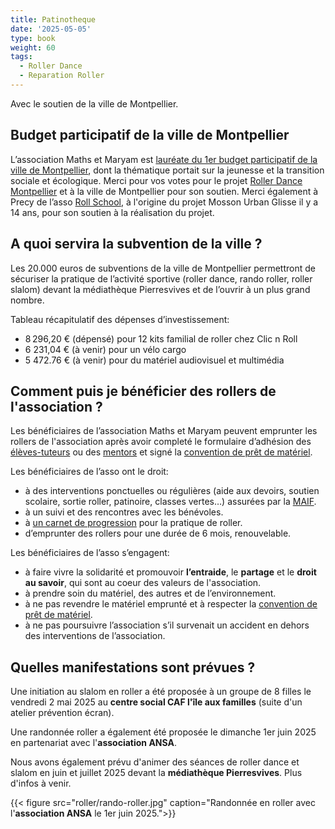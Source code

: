 ```yaml
---
title: Patinotheque
date: '2025-05-05'
type: book
weight: 60
tags:
  - Roller Dance
  - Reparation Roller
---
```


Avec le soutien de la ville de Montpellier.

<!--more-->

## Budget participatif de la ville de Montpellier

L’association Maths et Maryam est [lauréate du 1er budget participatif de la ville de Montpellier](https://www.mathsetmaryam.fr/u/BP_Montpellier_avis_favorable.pdf), dont la thématique portait sur la jeunesse et la transition sociale et écologique. Merci pour vos votes pour le projet [Roller Dance Montpellier](https://participer.montpellier.fr/budget-participatif/roller-dance-montpellier) et à la ville de Montpellier pour son soutien. Merci également à Precy de l’asso [Roll School](https://www.rollschool.net/), à l'origine du projet Mosson Urban Glisse il y a 14 ans, pour son soutien à la réalisation du projet.

## A quoi servira la subvention de la ville ?

Les 20.000 euros de subventions de la ville de Montpellier permettront de sécuriser la pratique de l’activité sportive (roller dance, rando roller, roller slalom) devant la médiathèque Pierresvives et de l’ouvrir à un plus grand nombre.

Tableau récapitulatif des dépenses d’investissement:
* 8 296,20 € (dépensé) pour 12 kits familial de roller chez Clic n Roll
* 6 231,04 € (à venir) pour un vélo cargo
* 5 472.76 € (à venir) pour du matériel audiovisuel et multimédia

## Comment puis je bénéficier des rollers de l'association ?

Les bénéficiaires de l’association Maths et Maryam peuvent emprunter les rollers de l'association après avoir completé le formulaire d’adhésion des [élèves-tuteurs](https://www.mathsetmaryam.fr/u/Adhesion.pdf) ou des [mentors](https://www.helloasso.com/associations/maths-et-maryam/adhesions/adhesion-association) et signé la [convention de prêt de matériel](https://www.mathsetmaryam.fr/u/Convention_pret_roller.pdf).

Les bénéficiaires de l’asso ont le droit:
* à des interventions ponctuelles ou régulières (aide aux devoirs, soutien scolaire, sortie roller, patinoire, classes vertes…) assurées par la [MAIF](https://www.maif.fr/associationsetcollectivites/associations/nos-solutions).
* à un suivi et des rencontres avec les bénévoles.
* à [un carnet de progression](https://www.mathsetmaryam.fr/u/Roller-Danse-Carnet.pdf) pour la pratique de roller.
* d’emprunter des rollers pour une durée de 6 mois, renouvelable.

Les bénéficiaires de l’asso s’engagent:
* à faire vivre la solidarité et promouvoir <b>l’entraide</b>, le <b>partage</b> et le <b>droit au savoir</b>, qui sont au coeur des valeurs de l'association.
* à prendre soin du matériel, des autres et de l’environnement.
* à ne pas revendre le matériel emprunté et à respecter la [convention de prêt de matériel](https://www.mathsetmaryam.fr/u/Convention_pret_roller.pdf).
* à ne pas poursuivre l’association s’il survenait un accident en dehors des interventions de l’association.

## Quelles manifestations sont prévues ?

Une initiation au slalom en roller a été proposée à un groupe de 8 filles le vendredi 2 mai 2025 au <b>centre social CAF l'île aux familles</b> (suite d'un atelier prévention écran).

Une randonnée roller a également été proposée le dimanche 1er juin 2025 en partenariat avec l'<b>association ANSA</b>. 

Nous avons également prévu d'animer des séances de roller dance et slalom en juin et juillet 2025 devant la <b>médiathèque Pierresvives</b>.
Plus d'infos à venir.

{{< figure src="roller/rando-roller.jpg" caption="Randonnée en roller avec l'<b>association ANSA</b> le 1er juin 2025.">}}
